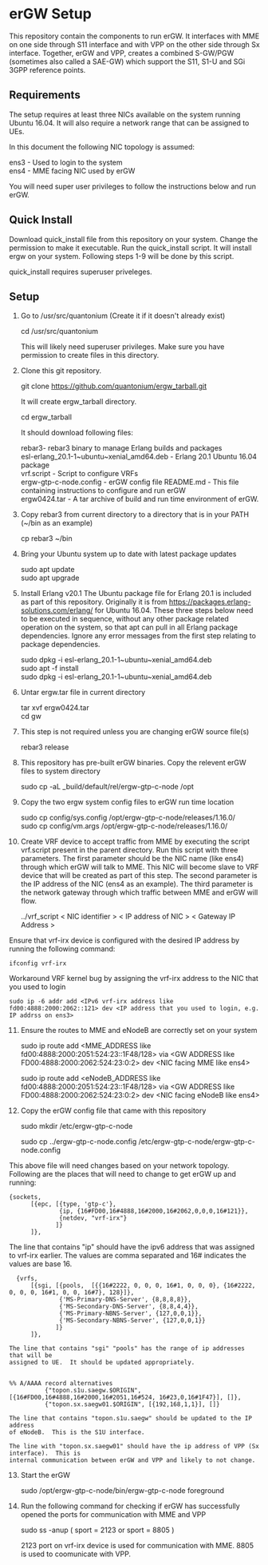 erGW Setup
==========

This repository contain the components to run erGW.  It interfaces with MME on one side 
through S11 interface and with VPP on the other side through Sx interface.
Together, erGW and VPP, creates a combined S-GW/PGW (sometimes also called a SAE-GW) 
which support the S11, S1-U and SGi 3GPP reference points.

Requirements
------------

The setup requires at least three NICs available on the 
system running Ubuntu 16.04.  It will also require
a network range that can be assigned to UEs.

In this document the following NIC topology is assumed:

ens3 - Used to login to the system  
ens4 - MME facing NIC used by erGW  

You will need super user privileges to follow the instructions below and run erGW.

Quick Install
-------------
Download quick_install file from this repository on your system.  Change the 
permission to make it executable.  Run the quick_install script.  It will 
install ergw on your system.  Following steps 1-9 will be done by this script.

quick_install requires superuser priveleges.

Setup
------

1. Go to /usr/src/quantonium (Create it if it doesn't already exist)

	cd /usr/src/quantonium
    
    This will likely need superuser privileges.  Make sure you have 
    permission to create files in this directory.


2. Clone this git repository.  

	git clone https://github.com/quantonium/ergw_tarball.git

    It will create ergw_tarball directory.  

	cd ergw_tarball

    It should download following files:

	rebar3- rebar3 binary to manage Erlang builds and packages  
	esl-erlang_20.1-1\~ubuntu\~xenial_amd64.deb - Erlang 20.1 Ubuntu 16.04 package  
	vrf.script - Script to configure VRFs   
	ergw-gtp-c-node.config - erGW config file
	README.md - This file containing instructions to configure and run erGW  
	ergw0424.tar - A tar archive of build and run time environment of erGW.


3. Copy rebar3 from current directory to a directory that is in your PATH (~/bin as an example)

	cp rebar3 ~/bin

4. Bring your Ubuntu system up to date with latest package updates

	sudo apt update  
	sudo apt upgrade  


5. Install Erlang v20.1 The Ubuntu  package file for Erlang 20.1 is included as part 
of this repository.  Originally it is 
from https://packages.erlang-solutions.com/erlang/ for 
Ubuntu 16.04.  These three steps below need to be executed in sequence, without any 
other package related operation on the system, so that apt can pull in all 
Erlang package dependencies. Ignore any error messages from the first step relating to 
package dependencies.

	sudo dpkg -i esl-erlang_20.1-1\~ubuntu\~xenial_amd64.deb  
	sudo apt -f install  
	sudo dpkg -i esl-erlang_20.1-1\~ubuntu\~xenial_amd64.deb 

6. Untar ergw.tar file in current directory

	tar xvf ergw0424.tar  
	cd gw  

7. This step is not required unless you are changing erGW source file(s)

	rebar3 release

8. This repository has pre-built erGW binaries.  Copy the relevent erGW files 
to system directory

	sudo cp -aL _build/default/rel/ergw-gtp-c-node /opt

9. Copy the two ergw system config files to erGW run time location  

	sudo cp config/sys.config /opt/ergw-gtp-c-node/releases/1.16.0/  
	sudo cp config/vm.args /opt/ergw-gtp-c-node/releases/1.16.0/

10. Create VRF device to accept traffic from MME by executing the script vrf.script present in the parent directory.  Run this script with three parameters.  The first parameter 
should be the NIC name (like ens4) through which erGW will talk to MME.  This NIC will become
slave to VRF device that will be created as part of this step.  The 
second parameter is the IP address of the NIC (ens4 as an example). The third 
parameter is the network gateway through which traffic between MME and erGW will flow.

	../vrf_script < NIC identifier > < IP address of NIC > < Gateway IP Address >


Ensure that vrf-irx device is configured with the desired IP address by 
running the following command:
	
	ifconfig vrf-irx

Workaround VRF kernel bug by assigning the vrf-irx address to the NIC that you used to login

	sudo ip -6 addr add <IPv6 vrf-irx address like fd00:4888:2000:2062::121> dev <IP address that you used to login, e.g. IP addrss on ens3>


11. Ensure the routes to MME and eNodeB are correctly set on your system

	sudo ip route add  \<MME_ADDRESS like fd00:4888:2000:2051:524:23::1F48/128\> via \<GW ADDRESS like FD00:4888:2000:2062:524:23:0:2\> dev \<NIC facing MME like ens4\>

	sudo ip route add  \<eNodeB_ADDRESS like fd00:4888:2000:2051:524:23::1F48/128\> via \<GW ADDRESS like FD00:4888:2000:2062:524:23:0:2\> dev \<NIC facing eNodeB like ens4\>


12. Copy the erGW config file that came with this repository

	sudo mkdir /etc/ergw-gtp-c-node

	sudo cp ../ergw-gtp-c-node.config /etc/ergw-gtp-c-node/ergw-gtp-c-node.config

   This above file will need changes based on your network topology.  Following 
   are the places that will need to change to get erGW up and running:


	{sockets,
          [{epc, [{type, 'gtp-c'},
                  {ip, {16#FD00,16#4888,16#2000,16#2062,0,0,0,16#121}},
                  {netdev, "vrf-irx"}
                 ]}
          ]},

   The line that contains "ip" should have the ipv6 address that was assigned 
   to vrf-irx earlier.  The values are comma separated and 16# indicates the values are base 16.


      {vrfs,  
          [{sgi, [{pools,  [{{16#2222, 0, 0, 0, 16#1, 0, 0, 0}, {16#2222, 0, 0, 0, 16#1, 0, 0, 16#7}, 128}]},  
                  {'MS-Primary-DNS-Server', {8,8,8,8}},  
                  {'MS-Secondary-DNS-Server', {8,8,4,4}},  
                  {'MS-Primary-NBNS-Server', {127,0,0,1}},  
                  {'MS-Secondary-NBNS-Server', {127,0,0,1}}  
                 ]}   
          ]},  

    The line that contains "sgi" "pools" has the range of ip addresses that will be 
    assigned to UE.  It should be updated appropriately.


 	%% A/AAAA record alternatives  
              {"topon.s1u.saegw.$ORIGIN", [{16#FD00,16#4888,16#2000,16#2051,16#524, 16#23,0,16#1F47}], []},  
              {"topon.sx.saegw01.$ORIGIN", [{192,168,1,1}], []}  

    The line that contains "topon.s1u.saegw" should be updated to the IP address 
    of eNodeB.  This is the S1U interface.

    The line with "topon.sx.saegw01" should have the ip address of VPP (Sx interface).  This is
    internal communication between erGW and VPP and likely to not change.


13. Start the erGW

	sudo /opt/ergw-gtp-c-node/bin/ergw-gtp-c-node foreground


14. Run the following command for checking if erGW has successfully opened the 
  ports for communication with MME and VPP

	sudo ss -anup \( sport = 2123 or sport = 8805 \)

    2123 port on vrf-irx device is used for communication with MME.  8805 is used to coomunicate with VPP.
